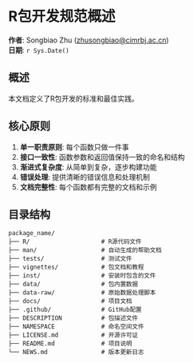# R包开发规范概述

**作者**: Songbiao Zhu (zhusongbiao@cimrbj.ac.cn)  
**日期**: `r Sys.Date()`

## 概述

本文档定义了R包开发的标准和最佳实践。

## 核心原则

1. **单一职责原则**: 每个函数只做一件事
2. **接口一致性**: 函数参数和返回值保持一致的命名和结构
3. **渐进式复杂度**: 从简单到复杂，逐步构建功能
4. **错误处理**: 提供清晰的错误信息和处理机制
5. **文档完整性**: 每个函数都有完整的文档和示例

## 目录结构

```
package_name/
├── R/                    # R源代码文件
├── man/                  # 自动生成的帮助文档
├── tests/                # 测试文件
├── vignettes/            # 包文档和教程
├── inst/                 # 安装时包含的文件
├── data/                 # 包内置数据
├── data-raw/             # 原始数据处理脚本
├── docs/                 # 项目文档
├── .github/              # GitHub配置
├── DESCRIPTION           # 包描述文件
├── NAMESPACE             # 命名空间文件
├── LICENSE.md            # 开源许可证
├── README.md             # 项目说明
└── NEWS.md               # 版本更新日志
```

